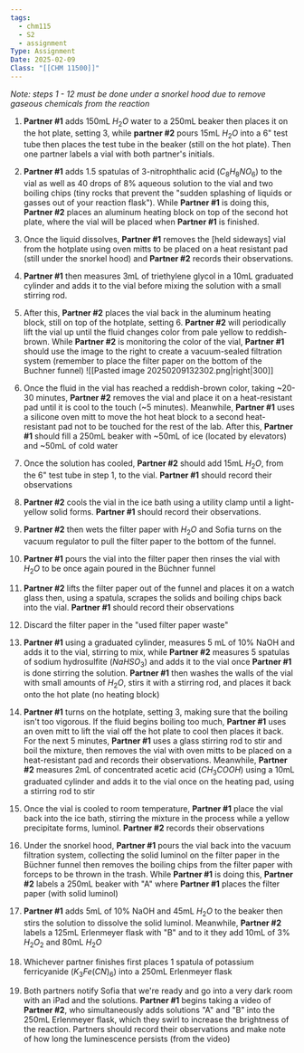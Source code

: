 ```yaml
---
tags:
  - chm115
  - S2
  - assignment
Type: Assignment
Date: 2025-02-09
Class: "[[CHM 11500]]"
---
```

*Note: steps 1 - 12 must be done under a snorkel hood due to remove gaseous chemicals from the reaction*
1. **Partner #1** adds 150mL $H_{2}O$ water to a 250mL beaker then places it on the hot plate, setting 3, while **partner #2** pours 15mL $H_2O$ into a 6" test tube then places the test tube in the beaker (still on the hot plate). Then one partner labels a vial with both partner's initials.
2. **Partner #1** adds 1.5 spatulas of 3-nitrophthalic acid ($C_{8}H_{8}NO_{6}$) to the vial as well as 40 drops of 8% aqueous solution to the vial and two boiling chips (tiny rocks that prevent the "sudden splashing of liquids or gasses out of your reaction flask"). While **Partner #1** is doing this, **Partner #2** places an aluminum heating block on top of the second hot plate, where the vial will be placed when **Partner #1** is finished.
3. Once the liquid dissolves, **Partner #1** removes the [held sideways] vial from the hotplate using oven mitts to be placed on a heat resistant pad (still under the snorkel hood) and **Partner #2** records their observations.
4. **Partner #1** then measures 3mL of triethylene glycol in a 10mL graduated cylinder and adds it to the vial before mixing the solution with a small stirring rod. 
5. After this, **Partner #2** places the vial back in the aluminum heating block, still on top of the hotplate, setting 6. **Partner #2** will periodically lift the vial up until the fluid changes color from pale yellow to reddish-brown. While **Partner #2** is monitoring the color of the vial, **Partner #1** should use the image to the right to create a vacuum-sealed filtration system (remember to place the filter paper on the bottom of the Buchner funnel)
![[Pasted image 20250209132302.png|right|300]]
6. Once the fluid in the vial has reached a reddish-brown color, taking ~20-30 minutes, **Partner #2** removes the vial and place it on a heat-resistant pad until it is cool to the touch (~5 minutes). Meanwhile, **Partner #1** uses a silicone oven mitt to move the hot heat block to a second heat-resistant pad not to be touched for the rest of the lab. After this, **Partner #1** should fill a 250mL beaker with ~50mL of ice (located by elevators) and ~50mL of cold water
7. Once the solution has cooled, **Partner #2** should add 15mL $H_{2}O$, from the 6" test tube in step 1, to the vial. **Partner #1** should record their observations
8. **Partner #2** cools the vial in the ice bath using a utility clamp until a light-yellow solid forms. **Partner #1** should record their observations.
9. **Partner #2** then wets the filter paper with $H_{2}O$ and Sofia turns on the vacuum regulator to pull the filter paper to the bottom of the funnel. 
10. **Partner #1** pours the vial into the filter paper then rinses the vial with $H_{2}O$ to be once again poured in the Büchner funnel
11. **Partner #2** lifts the filter paper out of the funnel and places it on a watch glass then, using a spatula, scrapes the solids and boiling chips back into the vial. **Partner #1** should record their observations
12. Discard the filter paper in the "used filter paper waste"

13. **Partner #1** using a graduated cylinder, measures 5 mL of 10% NaOH and adds it to the vial, stirring to mix, while **Partner #2** measures 5 spatulas of sodium hydrosulfite ($NaHSO_{3}$) and adds it to the vial once **Partner #1** is done stirring the solution. **Partner #1** then washes the walls of the vial with small amounts of $H_{2}O$, stirs it with a stirring rod, and places it back onto the hot plate (no heating block)
14. **Partner #1** turns on the hotplate, setting 3, making sure that the boiling isn't too vigorous. If the fluid begins boiling too much, **Partner #1** uses an oven mitt to lift the vial off the hot plate to cool then places it back. For the next 5 minutes, **Partner #1** uses a glass stirring rod to stir and boil the mixture, then removes the vial with oven mitts to be placed on a heat-resistant pad and records their observations. Meanwhile, **Partner #2** measures 2mL of concentrated acetic acid ($CH_{3}COOH$) using a 10mL graduated cylinder and adds it to the vial once on the heating pad, using a stirring rod to stir
15. Once the vial is cooled to room temperature, **Partner #1** place the vial back into the ice bath, stirring the mixture in the process while a yellow precipitate forms, luminol. **Partner #2** records their observations
16. Under the snorkel hood, **Partner #1** pours the vial back into the vacuum filtration system, collecting the solid luminol on the filter paper in the Büchner funnel then removes the boiling chips from the filter paper with forceps to be thrown in the trash. While **Partner #1** is doing this, **Partner #2** labels a 250mL beaker with "A" where **Partner #1** places the filter paper (with solid luminol) 
17. **Partner #1** adds 5mL of 10% NaOH and 45mL $H_{2}O$ to the beaker then stirs the solution to dissolve the solid luminol. Meanwhile, **Partner #2** labels a 125mL Erlenmeyer flask with "B" and to it they add 10mL of 3% $H_{2}O_{2}$ and 80mL $H_{2}O$
18. Whichever partner finishes first places 1 spatula of potassium ferricyanide ($K_{3}Fe(CN)_{6}$) into a 250mL Erlenmeyer flask
19. Both partners notify Sofia that we're ready and go into a very dark room with an iPad and the solutions. **Partner #1** begins taking a video of **Partner #2**, who simultaneously adds solutions "A" and "B" into the 250mL Erlenmeyer flask, which they swirl to increase the brightness of the reaction. Partners should record their observations and make note of how long the luminescence persists (from the video)
